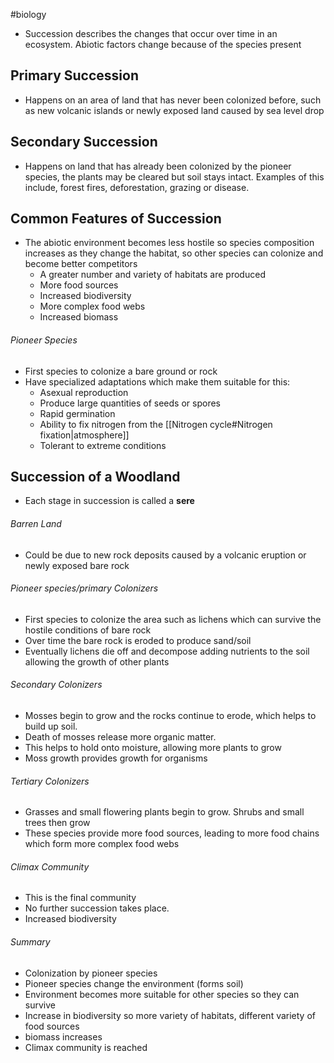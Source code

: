 #biology
- Succession describes the changes that occur over time in an ecosystem. Abiotic factors change because of the species present

## Primary Succession
- Happens on an area of land that has never been colonized before, such as new volcanic islands or newly exposed land caused by sea level drop

## Secondary Succession
- Happens on land that has already been colonized by the pioneer species, the plants may be cleared but soil stays intact. Examples of this include, forest fires, deforestation, grazing or disease.

## Common Features of Succession
- The abiotic environment becomes less hostile so species composition increases as they change the habitat, so other species can colonize and become better competitors
    - A greater number and variety of habitats are produced
    - More food sources
    - Increased biodiversity
    - More complex food webs
    - Increased biomass

###### Pioneer Species
- First species to colonize a bare ground or rock
- Have specialized adaptations which make them suitable for this:
    - Asexual reproduction
    - Produce large quantities of seeds or spores
    - Rapid germination
    - Ability to fix nitrogen from the [[Nitrogen cycle#Nitrogen fixation|atmosphere]]
    - Tolerant to extreme conditions

## Succession of a Woodland
- Each stage in succession is called a **sere**

###### Barren Land
- Could be due to new rock deposits caused by a volcanic eruption or newly exposed bare rock

###### Pioneer species/primary Colonizers
- First species to colonize the area such as lichens which can survive the hostile conditions of bare rock
- Over time the bare rock is eroded to produce sand/soil
- Eventually lichens die off and decompose adding nutrients to the soil allowing the growth of other plants

###### Secondary Colonizers
- Mosses begin to grow and the rocks continue to erode, which helps to build up soil.
- Death of mosses release more organic matter.
- This helps to hold onto moisture, allowing more plants to grow
- Moss growth provides growth for organisms

###### Tertiary Colonizers
- Grasses and small flowering plants begin to grow. Shrubs and small trees then grow
- These species provide more food sources, leading to more food chains which form more complex food webs

###### Climax Community
- This is the final community
- No further succession takes place.
- Increased biodiversity

###### Summary
- Colonization by pioneer species
- Pioneer species change the environment (forms soil)
- Environment becomes more suitable for other species so they can survive
- Increase in biodiversity so more variety of habitats, different variety of food sources
- biomass increases
- Climax community is reached
